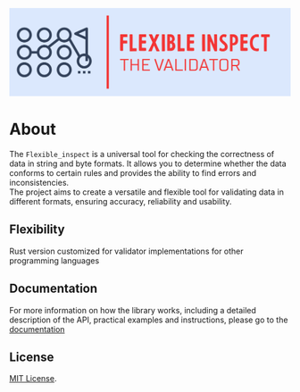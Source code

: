 <p align="center">
    <kbd>
        <img src="../docs/logo/png/Color logo with background.png" alt="Logo" width="700" />
    </kbd>
</p>

# About

The `Flexible_inspect` is a universal tool for checking the correctness of data in string and byte formats. 
It allows you to determine whether the data conforms to certain rules and provides the ability to find errors and inconsistencies.\
The project aims to create a versatile and flexible tool for validating data in different formats, ensuring accuracy, reliability and usability.

## Flexibility

Rust version customized for validator implementations for other programming languages

## Documentation

For more information on how the library works, including a detailed description of the API, practical examples and instructions, please go to the [documentation](http://flexible-inspect.readthedocs.io/)

## License
[MIT License](../LICENSE).